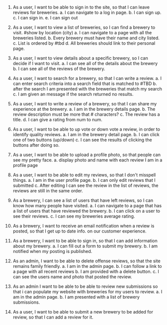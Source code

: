 1. As a user, I want to be able to sign in to the site, so that I can leave reviews for breweries.
  a. I can navigate to a log in page.
  b. I can sign up.
  c. I can sign in.
  e. I can sign out

2. As a user, I want to view a list of breweries, so I can find a brewery to visit.
  #show by location (city)
  a. I can navigate to a page with all the breweries listed.
  b. Every brewery must have their name and city listed.
  c. List is ordered by #tbd
  d. All breweries should link to their personal page.

3. As a user, I want to view details about a specific brewery, so I can decide if I want to visit.
  a. I can see all of the details about the brewery
  b. I can see all of the reviews of the brewery.

4. As a user, I want to search for a brewery, so that I can write a review.
  a. I can enter search criteria into a search field that is matched to #TBD
  b. after the search I am presented with the breweries that match my search
  c. I am given an message if the search returned no results.

5. As a user, I want to write a review of a brewery, so that I can share my experience at the brewery.
  a. I am in the brewery details page.
  b. The review description must be more that # characters?
  c. The review has a title.
  d. I can give a rating from num to num.


6. As a user, I want to be able to up vote or down vote a review, in order to identify quality reviews.
  a. I am in the brewery detail page.
  b. I can click one of two buttons (up/down)
  c. I can see the results of clicking the buttons after doing so.

7. As a user, I want to be able to upload a profile photo, so that people can see my pretty face.
   a. display photo and name with each review
   I am in a profile page

8. As a user, I want to be able to edit my reviews, so that I don't misspell things.
  a. I am in the user profile page.
  b. I can only edit reviews that I submitted
  c. After editing I can see the review in the list of reviews, the reviews are still in the same order.
9. As a brewery, I can see a list of users that have left reviews, so I can know how many people have
  visited.
  a. I can navigate to a page that has a list of users that have reviewed the brewery.
  b. I can click on a user to see their reviews.
  c. I can see my breweries average rating.

10. As a brewery, I want to receive an email notification when a review is posted, so that I get up to date info. on our
  customer experience.

11. As a brewery, I want to be able to sign in, so that I can add information about my brewery.
  a. I can fill out a form to submit my brewery.
  b. I am notified when my posting is published.

12. As an admin, I want to be able to delete offense reviews, so that the site remains family friendly.
  a. I am in the admin page.
  b. I can follow a link to a page with all recent reviews
  b. I am provided with a delete button.
  c. I can see the users name and photo that posted the review.

13. As an admin I want to be able to be able to review new submissions so that i can populate my website with
  breweries for my users to review.
  a. I am in the admin page.
  b. I am presented with a list of brewery submissions.

14. As a user, I want to be able to submit a new brewery to be added for review, so that I can add a
  review for it.
